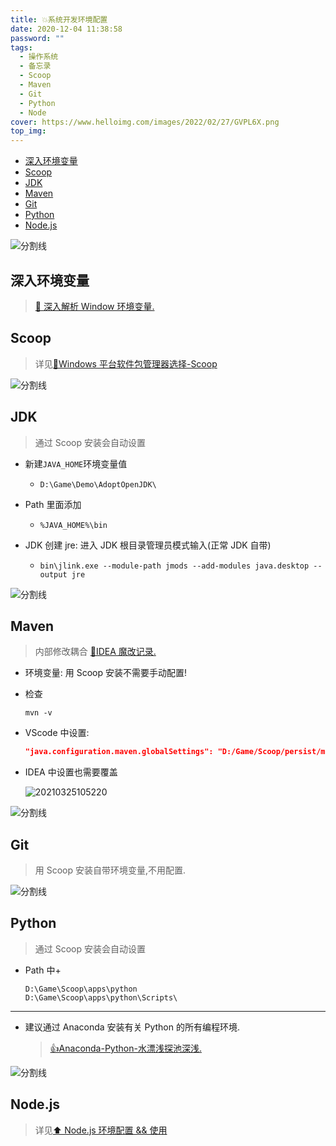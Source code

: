 ```yaml
---
title: 💥系统开发环境配置
date: 2020-12-04 11:38:58
password: ""
tags:
  - 操作系统
  - 备忘录
  - Scoop
  - Maven
  - Git
  - Python
  - Node
cover: https://www.helloimg.com/images/2022/02/27/GVPL6X.png
top_img:
---
```


<!--
 * @Author: Weidows
 * @Date: 2020-12-04 11:38:58
 * @LastEditors: Weidows
 * @LastEditTime: 2022-02-07 01:05:13
 * @FilePath: \Blog-private\source\_posts\system\system_variable.md
 * @Description:
-->

- [深入环境变量](#深入环境变量)
- [Scoop](#scoop)
- [JDK](#jdk)
- [Maven](#maven)
- [Git](#git)
- [Python](#python)
- [Node.js](#nodejs)

<a>![分割线](https://www.helloimg.com/images/2022/07/01/ZM0SoX.png)</a>

## 深入环境变量

> [🎇 深入解析 Window 环境变量.](../深入环境变量)

## Scoop

> 详见[🙌Windows 平台软件包管理器选择-Scoop](../../tools/Scoop)

<a>![分割线](https://www.helloimg.com/images/2022/07/01/ZM0SoX.png)</a>

## JDK

> 通过 Scoop 安装会自动设置

- 新建`JAVA_HOME`环境变量值
  - `D:\Game\Demo\AdoptOpenJDK\`
- Path 里面添加
  - `%JAVA_HOME%\bin`
- JDK 创建 jre: 进入 JDK 根目录管理员模式输入(正常 JDK 自带)

  - `bin\jlink.exe --module-path jmods --add-modules java.desktop --output jre`

<a>![分割线](https://www.helloimg.com/images/2022/07/01/ZM0SoX.png)</a>

## Maven

> 内部修改耦合 [🎉IDEA 魔改记录.](../../tools/IDEA/Modification#maven)

- 环境变量: 用 Scoop 安装不需要手动配置!

- 检查

  ```shell
  mvn -v
  ```

- VScode 中设置:

  ```json
  "java.configuration.maven.globalSettings": "D:/Game/Scoop/persist/maven/conf/settings.xml",
  ```

- IDEA 中设置也需要覆盖

  <img src="https://www.helloimg.com/images/2022/02/27/GVshlQ.png" alt="20210325105220" />

<a>![分割线](https://www.helloimg.com/images/2022/07/01/ZM0SoX.png)</a>

## Git

> 用 Scoop 安装自带环境变量,不用配置.

<a>![分割线](https://www.helloimg.com/images/2022/07/01/ZM0SoX.png)</a>

## Python

> 通过 Scoop 安装会自动设置

- Path 中+
  ```
  D:\Game\Scoop\apps\python
  D:\Game\Scoop\apps\python\Scripts\
  ```

---

- 建议通过 Anaconda 安装有关 Python 的所有编程环境.

  > [👍Anaconda-Python-水漂浅探池深浅.](../../others/python/anaconda)

<a>![分割线](https://www.helloimg.com/images/2022/07/01/ZM0SoX.png)</a>

## Node.js

> 详见[⬆ Node.js 环境配置 && 使用](../../Web/Node/node)
